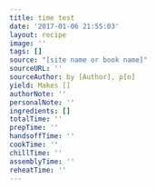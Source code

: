 ```yaml
---
title: time test
date: '2017-01-06 21:55:03'
layout: recipe
image: ''
tags: []
source: "[site name or book name]"
sourceURL: ''
sourceAuthor: by [Author], p[n]
yield: Makes []
authorNote: ''
personalNote: ''
ingredients: []
totalTime: ''
prepTime: ''
handsoffTime: ''
cookTime: ''
chillTime: ''
assemblyTime: ''
reheatTime: ''
---
```

